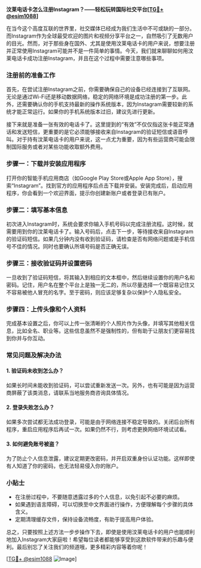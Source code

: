 **汶莱电话卡怎么注册Instagram？——轻松玩转国际社交平台[[TG💪+ @esim1088](https://t.me/s/esim1088)]**

在当今这个高度互联的世界里，社交媒体已经成为我们生活中不可或缺的一部分。而Instagram作为全球最受欢迎的图片和视频分享平台之一，自然吸引了无数用户的目光。然而，对于那些身在国外、尤其是使用汶莱电话卡的用户来说，想要注册并正常使用Instagram可能并不是一件简单的事情。今天，我们就来聊聊如何用汶莱电话卡成功注册Instagram，并且在这个过程中需要注意哪些事项。

### 注册前的准备工作

首先，在尝试注册Instagram之前，你需要确保自己的设备已经连接到了互联网。无论是通过Wi-Fi还是移动数据网络，稳定的网络环境是成功注册的第一步。此外，还需要确认你的手机支持最新的操作系统版本，因为Instagram需要较新的系统才能正常运行。如果你的手机系统版本过旧，建议先进行更新。

接下来就是准备一张有效的电话卡了。这里提到的“有效”不仅仅指这张卡能正常通话和发送短信，更重要的是它必须能够接收来自Instagram的验证短信或语音呼叫。对于持有汶莱电话卡的用户来说，这一点尤为重要，因为有些运营商可能会限制国际服务或者对某些功能收取额外费用。

### 步骤一：下载并安装应用程序

打开你的智能手机应用商店（如Google Play Store或Apple App Store），搜索“Instagram”。找到官方的应用程序后点击下载并安装。安装完成后，启动应用程序，你会看到一个欢迎界面，提示你创建新账户或者登录已有账户。

### 步骤二：填写基本信息

初次进入Instagram时，系统会要求你输入手机号码以完成注册流程。这时候，就需要用到你的汶莱电话卡了。输入号码后，点击下一步，等待接收来自Instagram的验证码短信。如果几分钟内没有收到验证码，请检查是否有网络问题或是手机信号不佳的情况。同时也要确认所填号码是否正确无误。

### 步骤三：接收验证码并设置密码

一旦收到了验证码短信，将其输入到相应的文本框中，然后继续设置你的用户名和密码。记住，用户名在整个平台上是独一无二的，所以尽量选择一个既容易记住又不容易被他人冒充的名字。至于密码，则应该足够复杂以保护个人隐私安全。

### 步骤四：上传头像和个人资料

完成基本设置之后，你可以上传一张清晰的个人照片作为头像，并填写其他相关信息，比如全名、职业等。这些信息虽然不是强制性的，但有助于让朋友们更容易找到你并与你互动。

### 常见问题及解决办法

#### 1. 验证码未收到怎么办？
如果长时间未能收到验证码，可以尝试重新发送一次。另外，也有可能是因为运营商屏蔽了该类消息，请联系当地服务商咨询具体情况。

#### 2. 登录失败怎么办？
如果多次尝试都无法成功登录，可能是由于网络连接不稳定导致的。关闭后台所有程序，重启应用程序后再试一次。如果仍然不行，则考虑更换网络环境试试看。

#### 3. 如何避免账号被盗？
为了防止个人信息泄露，建议定期更改密码，并开启双重身份认证功能。这样即使有人知道了你的密码，也无法轻易侵入你的账户。

### 小贴士

- 在注册过程中，不要随意透露过多的个人信息，以免引起不必要的麻烦。
- 如果遇到语言障碍，可以切换至中文界面进行操作，方便理解每个步骤的具体含义。
- 定期清理缓存文件，保持设备流畅度，有助于提高用户体验。

总之，只要按照上述方法一步步操作下去，即使是使用汶莱电话卡的用户也能顺利地加入Instagram大家庭啦！希望每位读者都能够享受到这款软件带来的乐趣与便利。最后别忘了关注我们的频道哦，更多精彩内容等着你呢！

[[TG💪+ @esim1088](https://t.me/s/esim1088) ![Image](https://i.postimg.cc/4NQfJmqS/Snipaste-2025-05-13-00-14-12.png)]